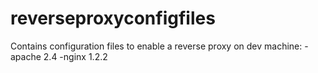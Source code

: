 # reverseproxyconfigfiles

Contains configuration files to enable a reverse proxy on dev machine:
-apache 2.4
-nginx 1.2.2
